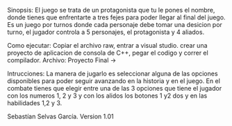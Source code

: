 Sinopsis:
El juego se trata de un protagonista que tu le pones el nombre, donde tienes que enfrentarte a tres fejes para poder llegar al final del juego. 
Es un juego por turnos donde cada personaje debe tomar una desicion por turno, el jugador controla a 5 personajes, el protagonista y 4 aliados.

Como ejecutar:
Copiar el archivo raw, entrar a visual studio. crear una proyecto de aplicacion de consola de C++, pegar el codigo y correr el compilador.
Archivo: Proyecto Final ->

Intrucciones:
La manera de jugarlo es seleccionar alguna de las opciones disponibles para poder seguir avanzando en la historia y en el juego. 
En el combate tienes que elegir entre una de las 3 opciones que tiene el jugador con los numeros 1, 2 y 3 y con los alidos los botones 1 y2 dos y en las habilidades 1,2 y 3.

Sebastían Selvas García.
Version 1.01
